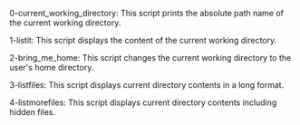 0-current_working_directory: This script prints the absolute path name of the current working directory.

1-listit: This script displays the content of the current working directory.

2-bring_me_home: This script changes the current working directory to the user's home directory.

3-listfiles: This script displays current directory contents in a long format.

4-listmorefiles: This script displays current directory contents including hidden files.